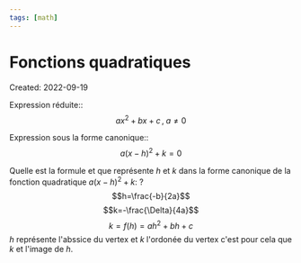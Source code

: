 ```yaml
---
tags: [math] 
---
```

# Fonctions quadratiques
Created: 2022-09-19

Expression réduite::$$ax^2+bx+c\,,\;a\neq0$$
<!--SR:!2023-01-06,67,292-->
<!--ID: 1664475094830-->

<!--SR:!2022-10-08,15,290-->

Expression sous la forme canonique::$$a(x-h)^2+k=0$$
<!--SR:!2023-01-05,66,292-->
<!--ID: 1664475094834-->

<!--SR:!2022-10-04,11,270-->

Quelle est la formule et que représente $h$ et $k$ dans la forme canonique de la fonction quadratique $a(x-h)^2+k$:
?
$$h=\frac{-b}{2a}$$
$$k=-\frac{\Delta}{4a}$$
$$k=f(h)=ah^2+bh+c$$
$h$ représente l'abssice du vertex et $k$ l'ordonée du vertex c'est pour cela que $k$ et l'image de $h$.
<!--SR:!2022-12-04,57,294-->
